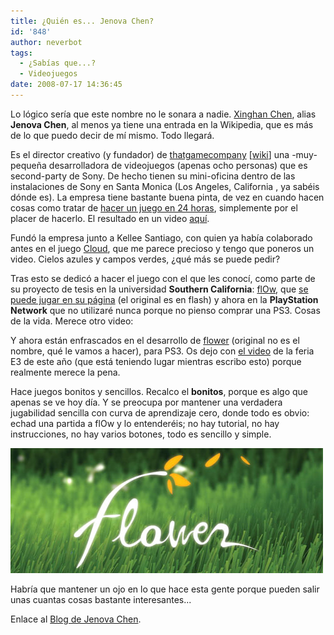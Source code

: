 ```yaml
---
title: ¿Quién es... Jenova Chen?
id: '848'
author: neverbot
tags:
  - ¿Sabías que...?
  - Videojuegos
date: 2008-07-17 14:36:45
---
```


Lo lógico sería que este nombre no le sonara a nadie. [Xinghan Chen](http://en.wikipedia.org/wiki/Jenova_Chen), alias **Jenova Chen**, al menos ya tiene una entrada en la Wikipedia, que es más de lo que puedo decir de mí mismo. Todo llegará.

Es el director creativo (y fundador) de [thatgamecompany](http://www.thatgamecompany.com/) \[[wiki](http://en.wikipedia.org/wiki/Thatgamecompany)\] una -muy- pequeña desarrolladora de videojuegos (apenas ocho personas) que es second-party de Sony. De hecho tienen su mini-oficina dentro de las instalaciones de Sony en Santa Monica (Los Angeles, California , ya sabéis dónde es). La empresa tiene bastante buena pinta, de vez en cuando hacen cosas como tratar de [hacer un juego en 24 horas](http://www.ps3news.com/forums/playstation-3-chat/thatgamecompany-s-devs-create-game-24-hours-95350.html), simplemente por el placer de hacerlo. El resultado en un video [aquí](http://forums.platformnation.com/index.php?showtopic=4713).

Fundó la empresa junto a Kellee Santiago, con quien ya había colaborado antes en el juego [Cloud](http://www.thatgamecompany.com/cloud.html), que me parece precioso y tengo que poneros un video. Cielos azules y campos verdes, ¿qué más se puede pedir?

Tras esto se dedicó a hacer el juego con el que les conocí, como parte de su proyecto de tesis en la universidad **Southern California**: [flOw](http://www.thatgamecompany.com/flow.html), que [se puede jugar en su página](http://intihuatani.usc.edu/cloud/flowing/) (el original es en flash) y ahora en la **PlayStation Network** que no utilizaré nunca porque no pienso comprar una PS3. Cosas de la vida. Merece otro video:

Y ahora están enfrascados en el desarrollo de [flower](http://www.thatgamecompany.com/flower.html) (original no es el nombre, qué le vamos a hacer), para PS3. Os dejo con [el video](http://www.gametrailers.com/player/25232.html?type=flv) de la feria E3 de este año (que está teniendo lugar mientras escribo esto) porque realmente merece la pena.

  

Hace juegos bonitos y sencillos. Recalco el **bonitos**, porque es algo que apenas se ve hoy día. Y se preocupa por mantener una verdadera jugabilidad sencilla con curva de aprendizaje cero, donde todo es obvio: echad una partida a flOw y lo entenderéis; no hay tutorial, no hay instrucciones, no hay varios botones, todo es sencillo y simple.

![flower](./quien-es-jenova-chen/flower_banner.jpg "flower")

Habría que mantener un ojo en lo que hace esta gente porque pueden salir unas cuantas cosas bastante interesantes...

Enlace al [Blog de Jenova Chen](http://interactive.usc.edu/members/jchen/).